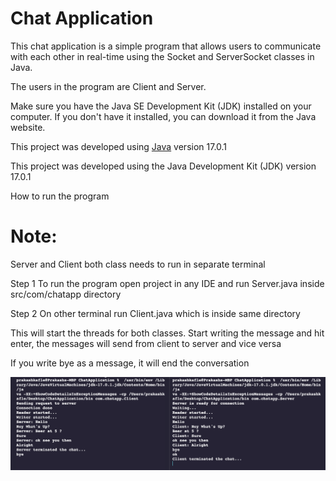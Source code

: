 # Chat Application

This chat application is a simple program that allows users to communicate with each other in real-time using the Socket and ServerSocket classes in Java.

The users in the program are Client and Server.

Make sure you have the Java SE Development Kit (JDK) installed on your computer. If you don't have it installed, you can download it from the Java website.

This project was developed using [Java](https://www.java.com/) version 17.0.1

This project was developed using the Java Development Kit (JDK) version 17.0.1

How to run the program

# Note: 
Server and Client both class needs to run in separate terminal

Step 1
To run the program open project in any IDE and run Server.java inside src/com/chatapp directory

Step 2
On other terminal run Client.java which is inside same directory

This will start the threads for both classes. Start writing the message and hit enter, the messages will send from client to server and vice versa

If you write bye as a message, it will end the conversation


![Demo Imgae](demo.jpg)


